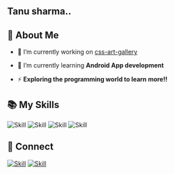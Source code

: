 ## Tanu sharma..
## 🧔 About Me

- 🔭 I’m currently working on [css-art-gallery](https://github.com/salil-naik/css-art-gallery)

- 🌱 I’m currently learning **Android App development**

- ⚡  **Exploring the programming world to learn more!!**

## 📚 My Skills

![Skill](https://img.shields.io/badge/JavaScript-323330?style=for-the-badge&logo=javascript&logoColor=F7DF1E)
![Skill](https://img.shields.io/badge/Java-ED8B00?style=for-the-badge&logo=java&logoColor=white)
![Skill](https://img.shields.io/badge/Git-F05032?style=for-the-badge&logo=git&logoColor=white)
![Skill](https://img.shields.io/badge/Microsoft_Office-D83B01?style=for-the-badge&logo=microsoft-office&logoColor=white)

## 🤝 Connect

[![Skill](https://img.shields.io/badge/LinkedIn-0077B5?style=for-the-badge&logo=linkedin&logoColor=white)](https://linkedin.com/in/tanu-sharma-185739178)
[![Skill](https://img.shields.io/badge/GitHub-100000?style=for-the-badge&logo=github&logoColor=white)](https://github.com/Tanusharma19)
